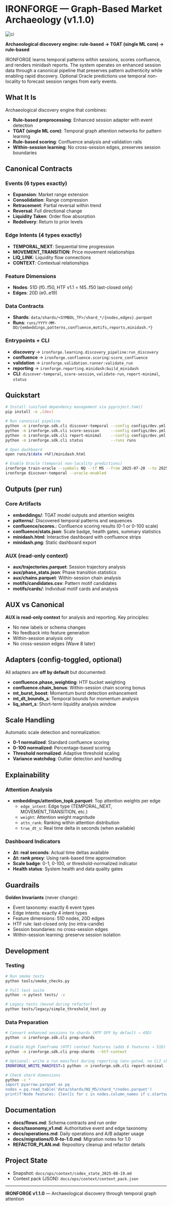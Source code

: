 # IRONFORGE — Graph-Based Market Archaeology (v1.1.0)
![ci](https://github.com/<org>/IRONFORGE/actions/workflows/ci.yml/badge.svg)

**Archaeological discovery engine: rule-based → TGAT (single ML core) → rule-based**

IRONFORGE learns temporal patterns within sessions, scores confluence, and renders minidash reports. The system operates on enhanced session data through a canonical pipeline that preserves pattern authenticity while enabling rapid discovery. Optional Oracle predictions use temporal non-locality to forecast session ranges from early events.

## What It Is

Archaeological discovery engine that combines:
- **Rule-based preprocessing**: Enhanced session adapter with event detection
- **TGAT (single ML core)**: Temporal graph attention networks for pattern learning  
- **Rule-based scoring**: Confluence analysis and validation rails
- **Within-session learning**: No cross-session edges, preserves session boundaries

## Canonical Contracts

### Events (6 types exactly)
- **Expansion**: Market range extension
- **Consolidation**: Range compression  
- **Retracement**: Partial reversal within trend
- **Reversal**: Full directional change
- **Liquidity Taken**: Order flow absorption
- **Redelivery**: Return to prior levels

### Edge Intents (4 types exactly)  
- **TEMPORAL_NEXT**: Sequential time progression
- **MOVEMENT_TRANSITION**: Price movement relationships
- **LIQ_LINK**: Liquidity flow connections
- **CONTEXT**: Contextual relationships

### Feature Dimensions
- **Nodes**: 51D (f0..f50, HTF v1.1 = f45..f50 last-closed only)
- **Edges**: 20D (e0..e19)

### Data Contracts
- **Shards**: `data/shards/<SYMBOL_TF>/shard_*/{nodes,edges}.parquet`
- **Runs**: `runs/YYYY-MM-DD/{embeddings,patterns,confluence,motifs,reports,minidash.*}`

### Entrypoints + CLI
- **discovery** → `ironforge.learning.discovery_pipeline:run_discovery`
- **confluence** → `ironforge.confluence.scoring:score_confluence`  
- **validation** → `ironforge.validation.runner:validate_run`
- **reporting** → `ironforge.reporting.minidash:build_minidash`
- **CLI**: `discover-temporal`, `score-session`, `validate-run`, `report-minimal`, `status`

## Quickstart

```bash
# Install (unified dependency management via pyproject.toml)
pip install -e .[dev]

# Run canonical pipeline
python -m ironforge.sdk.cli discover-temporal --config configs/dev.yml
python -m ironforge.sdk.cli score-session     --config configs/dev.yml
python -m ironforge.sdk.cli report-minimal    --config configs/dev.yml
python -m ironforge.sdk.cli status            --runs runs

# Open dashboard
open runs/$(date +%F)/minidash.html

# Enable Oracle (temporal non-locality predictions)
ironforge train-oracle --symbols NQ --tf M5 --from 2025-07-20 --to 2025-08-15 --out models/oracle/v1.1.0
ironforge discover-temporal --oracle-enabled
```

## Outputs (per run)

### Core Artifacts
- **embeddings/**: TGAT model outputs and attention weights
- **patterns/**: Discovered temporal patterns and sequences
- **confluence/scores.**: Confluence scoring results (0-1 or 0-100 scale)
- **confluence/stats.json**: Scale badge, health gates, summary statistics
- **minidash.html**: Interactive dashboard with confluence strips
- **minidash.png**: Static dashboard export

### AUX (read-only context)
- **aux/trajectories.parquet**: Session trajectory analysis
- **aux/phase_stats.json**: Phase transition statistics  
- **aux/chains.parquet**: Within-session chain analysis
- **motifs/candidates.csv**: Pattern motif candidates
- **motifs/cards/**: Individual motif cards and analysis

## AUX vs Canonical

**AUX is read-only context** for analysis and reporting. Key principles:
- No new labels or schema changes
- No feedback into feature generation
- Within-session analysis only
- No cross-session edges (Wave 8 later)

## Adapters (config-toggled, optional)

All adapters are **off by default** but documented:

- **confluence.phase_weighting**: HTF bucket weighting
- **confluence.chain_bonus**: Within-session chain scoring bonus
- **mt_burst_boost**: Momentum burst detection enhancement
- **mt_dt_bounds_s**: Temporal bounds for momentum analysis
- **liq_short_s**: Short-term liquidity analysis window

## Scale Handling

Automatic scale detection and normalization:
- **0-1 normalized**: Standard confluence scoring
- **0-100 normalized**: Percentage-based scoring  
- **Threshold normalized**: Adaptive threshold scaling
- **Variance watchdog**: Outlier detection and handling

## Explainability

### Attention Analysis
- **embeddings/attention_topk.parquet**: Top attention weights per edge
  - `edge_intent`: Edge type (TEMPORAL_NEXT, MOVEMENT_TRANSITION, etc.)
  - `weight`: Attention weight magnitude
  - `attn_rank`: Ranking within attention distribution
  - `true_dt_s`: Real time delta in seconds (when available)

### Dashboard Indicators
- **Δt: real seconds**: Actual time deltas available
- **Δt: rank proxy**: Using rank-based time approximation
- **Scale badge**: 0-1, 0-100, or threshold-normalized indicator
- **Health status**: System health and data quality gates

## Guardrails

**Golden Invariants** (never change):
- Event taxonomy: exactly 6 event types
- Edge intents: exactly 4 intent types  
- Feature dimensions: 51D nodes, 20D edges
- HTF rule: last-closed only (no intra-candle)
- Session boundaries: no cross-session edges
- Within-session learning: preserve session isolation

## Development

### Testing
```bash
# Run smoke tests
python tools/smoke_checks.py

# Full test suite
python -m pytest tests/ -v

# Legacy tests (moved during refactor)
python tests/legacy/simple_threshold_test.py
```

### Data Preparation
```bash
# Convert enhanced sessions to shards (HTF OFF by default → 45D)
python -m ironforge.sdk.cli prep-shards

# Enable High Timeframe (HTF) context features (adds 6 features → 51D)
python -m ironforge.sdk.cli prep-shards --htf-context

# Optional: write a run manifest during reporting (env-gated, no CLI change)
IRONFORGE_WRITE_MANIFEST=1 python -m ironforge.sdk.cli report-minimal --config configs/dev.yml

# Check shard dimensions
python -c "
import pyarrow.parquet as pq
nodes = pq.read_table('data/shards/NQ_M5/shard_*/nodes.parquet')
print(f'Node features: {len([c for c in nodes.column_names if c.startswith(\"f\")])}')"
```

## Documentation

- **docs/flows.md**: Schema contracts and run order
- **docs/taxonomy_v1.md**: Authoritative event and edge taxonomy  
- **docs/operations.md**: Daily operations and A/B adapter usage
- **docs/migrations/0.9-to-1.0.md**: Migration notes for 1.0
- **REFACTOR_PLAN.md**: Repository cleanup and refactor details

## Project State
- Snapshot: `docs/ops/context/codex_state_2025-08-19.md`
- Context pack (JSON): `docs/ops/context/context_pack.json`

---

**IRONFORGE v1.1.0** — Archaeological discovery through temporal graph attention
